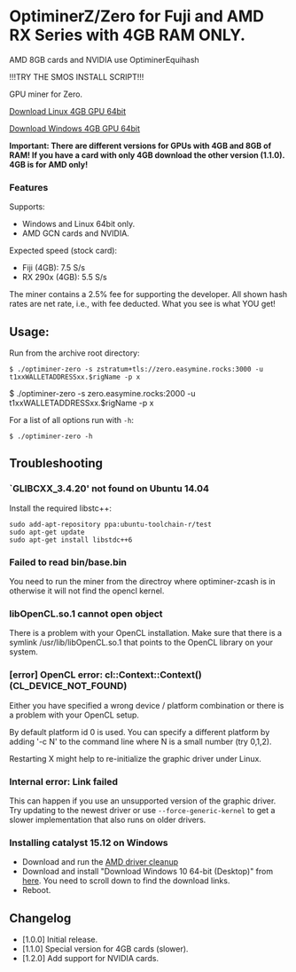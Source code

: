 # OptiminerZ/Zero for Fuji and AMD RX Series with 4GB RAM ONLY.
AMD 8GB cards and NVIDIA use OptiminerEquihash

!!!TRY THE SMOS INSTALL SCRIPT!!!

GPU miner for Zero.

[Download Linux 4GB GPU
64bit](https://github.com/easymine-rocks/OptiminerZero/raw/master/optiminer-zero-1.1.0.tar.gz)

[Download Windows 4GB GPU
64bit](https://github.com/easymine-rocks/OptiminerZero/raw/master/optiminer-zero-1.1.0.zip)

**Important: There are different versions for GPUs with 4GB and 8GB of RAM! If you have a card with
only 4GB download the other version (1.1.0). 4GB is for AMD only!**

<!--
### Recommended Drivers

#### Linux
- fgrlx 15.30.3 for all GCN 1st-3rd gen cards
- amdgpu-pro 16.40.5 for GCN 4th gen cards (RX4\*0)

#### Windows
- Full speed can only be achieved under Catalyst 15.12 drivers! See
  [below](#installing-catalyst-1512-on-windows) for how to install the older
  driver version.
- RX4\*0 cards are not supported by Catalyst 15.12, **I strongly recommend
  to use linux for mining on them!**
-->

### Features

Supports:
- Windows and Linux 64bit only.
- AMD GCN cards and NVIDIA.

Expected speed (stock card):
- Fiji (4GB):  7.5 S/s
- RX 290x (4GB): 5.5 S/s

The miner contains a 2.5% fee for supporting the developer. All shown hash rates 
are net rate, i.e., with fee deducted. What you see is what YOU get!

## Usage:
Run from the archive root directory:
```
$ ./optiminer-zero -s zstratum+tls://zero.easymine.rocks:3000 -u t1xxWALLETADDRESSxx.$rigName -p x
```
$ ./optiminer-zero -s zero.easymine.rocks:2000 -u t1xxWALLETADDRESSxx.$rigName -p x

For a list of all options run with `-h`:
```
$ ./optiminer-zero -h
```

## Troubleshooting

### `GLIBCXX_3.4.20' not found on Ubuntu 14.04
Install the required libstc++:
```shell
sudo add-apt-repository ppa:ubuntu-toolchain-r/test 
sudo apt-get update
sudo apt-get install libstdc++6
```

### Failed to read bin/base.bin
You need to run the miner from the directroy where optiminer-zcash is in
otherwise it will not find the opencl kernel.

### libOpenCL.so.1 cannot open object
There is a problem with your OpenCL installation. Make sure that there is a
symlink /usr/lib/libOpenCL.so.1 that points to the OpenCL library on your
system.

### [error] OpenCL error: cl::Context::Context() (CL_DEVICE_NOT_FOUND)
Either you have specified a wrong device / platform combination or there is
a problem with your OpenCL setup.

By default platform id 0 is used. You can specify a different platform by
adding '-c N' to the command line where N is a small number (try 0,1,2).

Restarting X might help to re-initialize the graphic driver under Linux.

### Internal error: Link failed
This can happen if you use an unsupported version of the graphic driver.
Try updating to the newest driver or use `--force-generic-kernel` to get a
slower implementation that also runs on older drivers.

### Installing catalyst 15.12 on Windows
- Download and run the [AMD driver
  cleanup](http://support.amd.com/en-us/kb-articles/Pages/AMD-Clean-Uninstall-Utility.aspx)
- Download and install "Download Windows 10 64-bit (Desktop)" from
  [here](http://www.guru3d.com/files-details/amd-radeon-software-crimson-15-12-driver-download.html).
  You need to scroll down to find the download links.
- Reboot. 

## Changelog
- [1.0.0] Initial release.
- [1.1.0] Special version for 4GB cards (slower).
- [1.2.0] Add support for NVIDIA cards.
